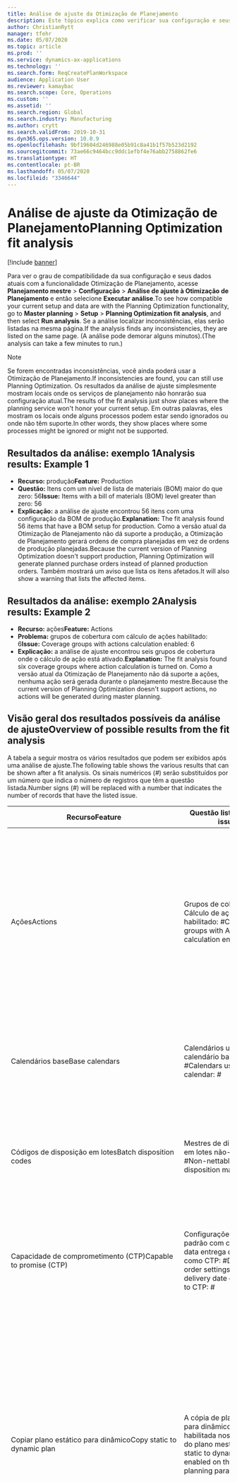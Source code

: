 ```yaml
---
title: Análise de ajuste da Otimização de Planejamento
description: Este tópico explica como verificar sua configuração e seus dados atuais em relação aos recursos da funcionalidade Otimização de Planejamento.
author: ChristianRytt
manager: tfehr
ms.date: 05/07/2020
ms.topic: article
ms.prod: ''
ms.service: dynamics-ax-applications
ms.technology: ''
ms.search.form: ReqCreatePlanWorkspace
audience: Application User
ms.reviewer: kamaybac
ms.search.scope: Core, Operations
ms.custom: ''
ms.assetid: ''
ms.search.region: Global
ms.search.industry: Manufacturing
ms.author: crytt
ms.search.validFrom: 2019-10-31
ms.dyn365.ops.version: 10.0.9
ms.openlocfilehash: 9bf19604d246988e05b91c8a41b1f57b523d2192
ms.sourcegitcommit: 73ae66c9464bcc9ddc1efbf4e76abb2758862fe6
ms.translationtype: HT
ms.contentlocale: pt-BR
ms.lasthandoff: 05/07/2020
ms.locfileid: "3346644"
---
```

# <a name="planning-optimization-fit-analysis"></a><span data-ttu-id="0fe69-103">Análise de ajuste da Otimização de Planejamento</span><span class="sxs-lookup"><span data-stu-id="0fe69-103">Planning Optimization fit analysis</span></span>

[!include [banner](../../includes/banner.md)]

<span data-ttu-id="0fe69-104">Para ver o grau de compatibilidade da sua configuração e seus dados atuais com a funcionalidade Otimização de Planejamento, acesse **Planejamento mestre** \> **Configuração** \> **Análise de ajuste à Otimização de Planejamento** e então selecione **Executar análise**.</span><span class="sxs-lookup"><span data-stu-id="0fe69-104">To see how compatible your current setup and data are with the Planning Optimization functionality, go to **Master planning** \> **Setup** \> **Planning Optimization fit analysis**, and then select **Run analysis**.</span></span> <span data-ttu-id="0fe69-105">Se a análise localizar inconsistências, elas serão listadas na mesma página.</span><span class="sxs-lookup"><span data-stu-id="0fe69-105">If the analysis finds any inconsistencies, they are listed on the same page.</span></span> <span data-ttu-id="0fe69-106">(A análise pode demorar alguns minutos).</span><span class="sxs-lookup"><span data-stu-id="0fe69-106">(The analysis can take a few minutes to run.)</span></span>

> [!NOTE]
> <span data-ttu-id="0fe69-107">Se forem encontradas inconsistências, você ainda poderá usar a Otimização de Planejamento.</span><span class="sxs-lookup"><span data-stu-id="0fe69-107">If inconsistencies are found, you can still use Planning Optimization.</span></span> <span data-ttu-id="0fe69-108">Os resultados da análise de ajuste simplesmente mostram locais onde os serviços de planejamento não honrarão sua configuração atual.</span><span class="sxs-lookup"><span data-stu-id="0fe69-108">The results of the fit analysis just show places where the planning service won't honor your current setup.</span></span> <span data-ttu-id="0fe69-109">Em outras palavras, eles mostram os locais onde alguns processos podem estar sendo ignorados ou onde não têm suporte.</span><span class="sxs-lookup"><span data-stu-id="0fe69-109">In other words, they show places where some processes might be ignored or might not be supported.</span></span>

## <a name="analysis-results-example-1"></a><span data-ttu-id="0fe69-110">Resultados da análise: exemplo 1</span><span class="sxs-lookup"><span data-stu-id="0fe69-110">Analysis results: Example 1</span></span>

- <span data-ttu-id="0fe69-111">**Recurso:** produção</span><span class="sxs-lookup"><span data-stu-id="0fe69-111">**Feature:** Production</span></span>
- <span data-ttu-id="0fe69-112">**Questão:** Itens com um nível de lista de materiais (BOM) maior do que zero: 56</span><span class="sxs-lookup"><span data-stu-id="0fe69-112">**Issue:** Items with a bill of materials (BOM) level greater than zero: 56</span></span>
- <span data-ttu-id="0fe69-113">**Explicação:** a análise de ajuste encontrou 56 itens com uma configuração da BOM de produção.</span><span class="sxs-lookup"><span data-stu-id="0fe69-113">**Explanation:** The fit analysis found 56 items that have a BOM setup for production.</span></span> <span data-ttu-id="0fe69-114">Como a versão atual da Otimização de Planejamento não dá suporte a produção, a Otimização de Planejamento gerará ordens de compra planejadas em vez de ordens de produção planejadas.</span><span class="sxs-lookup"><span data-stu-id="0fe69-114">Because the current version of Planning Optimization doesn't support production, Planning Optimization will generate planned purchase orders instead of planned production orders.</span></span> <span data-ttu-id="0fe69-115">Também mostrará um aviso que lista os itens afetados.</span><span class="sxs-lookup"><span data-stu-id="0fe69-115">It will also show a warning that lists the affected items.</span></span>

## <a name="analysis-results-example-2"></a><span data-ttu-id="0fe69-116">Resultados da análise: exemplo 2</span><span class="sxs-lookup"><span data-stu-id="0fe69-116">Analysis results: Example 2</span></span>

- <span data-ttu-id="0fe69-117">**Recurso:** ações</span><span class="sxs-lookup"><span data-stu-id="0fe69-117">**Feature:** Actions</span></span>
- <span data-ttu-id="0fe69-118">**Problema:** grupos de cobertura com cálculo de ações habilitado: 6</span><span class="sxs-lookup"><span data-stu-id="0fe69-118">**Issue:** Coverage groups with actions calculation enabled: 6</span></span>
- <span data-ttu-id="0fe69-119">**Explicação:** a análise de ajuste encontrou seis grupos de cobertura onde o cálculo de ação está ativado.</span><span class="sxs-lookup"><span data-stu-id="0fe69-119">**Explanation:** The fit analysis found six coverage groups where action calculation is turned on.</span></span> <span data-ttu-id="0fe69-120">Como a versão atual da Otimização de Planejamento não dá suporte a ações, nenhuma ação será gerada durante o planejamento mestre.</span><span class="sxs-lookup"><span data-stu-id="0fe69-120">Because the current version of Planning Optimization doesn't support actions, no actions will be generated during master planning.</span></span>

## <a name="overview-of-possible-results-from-the-fit-analysis"></a><span data-ttu-id="0fe69-121">Visão geral dos resultados possíveis da análise de ajuste</span><span class="sxs-lookup"><span data-stu-id="0fe69-121">Overview of possible results from the fit analysis</span></span>

<span data-ttu-id="0fe69-122">A tabela a seguir mostra os vários resultados que podem ser exibidos após uma análise de ajuste.</span><span class="sxs-lookup"><span data-stu-id="0fe69-122">The following table shows the various results that can be shown after a fit analysis.</span></span> <span data-ttu-id="0fe69-123">Os sinais numéricos (_\#_) serão substituídos por um número que indica o número de registros que têm a questão listada.</span><span class="sxs-lookup"><span data-stu-id="0fe69-123">Number signs (_\#_) will be replaced with a number that indicates the number of records that have the listed issue.</span></span>

| <span data-ttu-id="0fe69-124">Recurso</span><span class="sxs-lookup"><span data-stu-id="0fe69-124">Feature</span></span> | <span data-ttu-id="0fe69-125">Questão listada</span><span class="sxs-lookup"><span data-stu-id="0fe69-125">Listed issue</span></span> | <span data-ttu-id="0fe69-126">Explicação</span><span class="sxs-lookup"><span data-stu-id="0fe69-126">Explanation</span></span> |
| --- | --- | --- |
| <span data-ttu-id="0fe69-127">Ações</span><span class="sxs-lookup"><span data-stu-id="0fe69-127">Actions</span></span> | <span data-ttu-id="0fe69-128">Grupos de cobertura com Cálculo de ações habilitado: _\#_</span><span class="sxs-lookup"><span data-stu-id="0fe69-128">Coverage groups with Actions calculation enabled: _\#_</span></span> | <span data-ttu-id="0fe69-129">Este recurso está pendente.</span><span class="sxs-lookup"><span data-stu-id="0fe69-129">This feature is pending.</span></span> <span data-ttu-id="0fe69-130">No momento, as ações não são geradas durante o planejamento mestre quando a otimização do planejamento é habilitada, independentemente dessa configuração.</span><span class="sxs-lookup"><span data-stu-id="0fe69-130">Currently, actions aren't generated during master planning when Planning Optimization is enabled, regardless of this setting.</span></span> <span data-ttu-id="0fe69-131">A principal finalidade das ações é sugerir alterações nas ordens existentes.</span><span class="sxs-lookup"><span data-stu-id="0fe69-131">The main purpose of actions is to suggest changes to existing orders.</span></span> |
| <span data-ttu-id="0fe69-132">Calendários base</span><span class="sxs-lookup"><span data-stu-id="0fe69-132">Base calendars</span></span> | <span data-ttu-id="0fe69-133">Calendários usando o calendário base: _\#_</span><span class="sxs-lookup"><span data-stu-id="0fe69-133">Calendars using base calendar: _\#_</span></span> | <span data-ttu-id="0fe69-134">Este recurso está pendente.</span><span class="sxs-lookup"><span data-stu-id="0fe69-134">This feature is pending.</span></span> <span data-ttu-id="0fe69-135">No momento, o calendário base é ignorado quando a otimização de planejamento é habilitada.</span><span class="sxs-lookup"><span data-stu-id="0fe69-135">Currently, the base calendar is ignored when Planning Optimization is enabled.</span></span> |
| <span data-ttu-id="0fe69-136">Códigos de disposição em lotes</span><span class="sxs-lookup"><span data-stu-id="0fe69-136">Batch disposition codes</span></span> | <span data-ttu-id="0fe69-137">Mestres de disposição em lotes não-líquidos: _\#_</span><span class="sxs-lookup"><span data-stu-id="0fe69-137">Non-nettable batch disposition masters: _\#_</span></span> | <span data-ttu-id="0fe69-138">Este recurso está pendente.</span><span class="sxs-lookup"><span data-stu-id="0fe69-138">This feature is pending.</span></span> <span data-ttu-id="0fe69-139">No momento, os códigos de disposição em lotes são ignorados quando a otimização do planejamento é habilitada.</span><span class="sxs-lookup"><span data-stu-id="0fe69-139">Currently, batch disposition codes are ignored when Planning Optimization is enabled.</span></span> |
| <span data-ttu-id="0fe69-140">Capacidade de comprometimento (CTP)</span><span class="sxs-lookup"><span data-stu-id="0fe69-140">Capable to promise (CTP)</span></span> | <span data-ttu-id="0fe69-141">Configurações de ordem padrão com controle de data entrega definido como CTP: _\#_</span><span class="sxs-lookup"><span data-stu-id="0fe69-141">Default order settings with delivery date control set to CTP: _\#_</span></span> | <span data-ttu-id="0fe69-142">Este recurso está pendente.</span><span class="sxs-lookup"><span data-stu-id="0fe69-142">This feature is pending.</span></span> <span data-ttu-id="0fe69-143">No momento, o CTP é ignorado quando a otimização do planejamento é habilitada, independentemente dessa configuração.</span><span class="sxs-lookup"><span data-stu-id="0fe69-143">Currently, CTP is ignored when Planning Optimization is enabled, regardless of this setting.</span></span> |
| <span data-ttu-id="0fe69-144">Copiar plano estático para dinâmico</span><span class="sxs-lookup"><span data-stu-id="0fe69-144">Copy static to dynamic plan</span></span> | <span data-ttu-id="0fe69-145">A cópia de plano estático para dinâmico está habilitada nos parâmetros do plano mestre.</span><span class="sxs-lookup"><span data-stu-id="0fe69-145">Copy of static to dynamic plan is enabled on the master planning parameters.</span></span> | <span data-ttu-id="0fe69-146">A otimização do planejamento não copia o plano estático para o plano dinâmico, independentemente dessa configuração.</span><span class="sxs-lookup"><span data-stu-id="0fe69-146">Planning Optimization doesn't copy the static plan to the dynamic plan, regardless of this setting.</span></span> <span data-ttu-id="0fe69-147">Em geral, esse conceito é menos relevante devido à velocidade e à regeneração completa que a otimização do planejamento oferece.</span><span class="sxs-lookup"><span data-stu-id="0fe69-147">In general, this concept is less relevant because of the speed and complete regeneration that Planning Optimization provides.</span></span> <span data-ttu-id="0fe69-148">Se dois ou mais planos forem usados, o planejamento mestre deverá ser disparado para cada plano.</span><span class="sxs-lookup"><span data-stu-id="0fe69-148">If two or more plans are used, master planning should be triggered for each plan.</span></span> |
| <span data-ttu-id="0fe69-149">Confirmação</span><span class="sxs-lookup"><span data-stu-id="0fe69-149">Firming</span></span> | <span data-ttu-id="0fe69-150">Grupos de cobertura com limite de tempo de confirmação automática definido: _\#_</span><span class="sxs-lookup"><span data-stu-id="0fe69-150">Coverage groups with auto firming time fence set: _\#_</span></span> | <span data-ttu-id="0fe69-151">Na versão 10.0.7 e mais recente, a confirmação é suportada como um trabalho em lotes de confirmação separado após a conclusão do planejamento mestre (desde que o recurso _Confirmação automática para a otimização de planejamento_ seja habilitado no [gerenciamento de recursos](../../../fin-ops-core/fin-ops/get-started/feature-management/feature-management-overview.md)).</span><span class="sxs-lookup"><span data-stu-id="0fe69-151">In version 10.0.7 and later, firming is supported as a separate firming batch job after master planning is completed (provided the _Auto-firming for Planning Optimization_ feature has been enabled in [feature management](../../../fin-ops-core/fin-ops/get-started/feature-management/feature-management-overview.md)).</span></span> <span data-ttu-id="0fe69-152">Observe que a confirmação automática para otimização de planejamento é baseada na data da ordem (data de início), e não na data do requisito (data final).</span><span class="sxs-lookup"><span data-stu-id="0fe69-152">Note that auto firming for Planning Optimization is based on the order date (start date), not the requirement date (end date).</span></span> <span data-ttu-id="0fe69-153">Esse comportamento garante que a confirmação das ordens planejadas ocorra no tempo devido, sem que seja necessário incluir o prazo de entrega no limite de tempo de confirmação.</span><span class="sxs-lookup"><span data-stu-id="0fe69-153">This behavior ensures that firming of planned orders occurs in due time, without having to include lead time in the firming time fence.</span></span> |
| <span data-ttu-id="0fe69-154">Confirmação</span><span class="sxs-lookup"><span data-stu-id="0fe69-154">Firming</span></span> | <span data-ttu-id="0fe69-155">Registros de cobertura de item com confirmação automática definida: _\#_</span><span class="sxs-lookup"><span data-stu-id="0fe69-155">Item coverage records with auto firming set: _\#_</span></span> | <span data-ttu-id="0fe69-156">Na versão 10.0.7 e mais recente, a confirmação automática é suportada como um trabalho em lotes de confirmação separado após a conclusão do planejamento mestre (desde que o recurso _Confirmação automática para a otimização de planejamento_ seja habilitado no [gerenciamento de recursos](../../../fin-ops-core/fin-ops/get-started/feature-management/feature-management-overview.md)).</span><span class="sxs-lookup"><span data-stu-id="0fe69-156">In version 10.0.7 and later, auto firming is supported as a separate firming batch job after master planning is completed (provided the _Auto-firming for Planning Optimization_ feature has been enabled in [feature management](../../../fin-ops-core/fin-ops/get-started/feature-management/feature-management-overview.md)).</span></span> <span data-ttu-id="0fe69-157">Observe que a confirmação automática para otimização de planejamento é baseada na data da ordem (data de início), e não na data do requisito (data final).</span><span class="sxs-lookup"><span data-stu-id="0fe69-157">Note that auto firming for Planning Optimization is based on the order date (start date), not the requirement date (end date).</span></span> <span data-ttu-id="0fe69-158">Esse comportamento garante que a confirmação das ordens planejadas ocorra no tempo devido, sem que seja necessário incluir o prazo de entrega no limite de tempo de confirmação.</span><span class="sxs-lookup"><span data-stu-id="0fe69-158">This behavior ensures that firming of planned orders occurs in due time, without having to include lead time in the firming time fence.</span></span> |
| <span data-ttu-id="0fe69-159">Confirmação</span><span class="sxs-lookup"><span data-stu-id="0fe69-159">Firming</span></span> | <span data-ttu-id="0fe69-160">Planos mestres com confirmação automática definida: _\#_</span><span class="sxs-lookup"><span data-stu-id="0fe69-160">Master plans with auto firming set: _\#_</span></span> | <span data-ttu-id="0fe69-161">Na versão 10.0.7 e mais recente, a confirmação automática é suportada como um trabalho em lotes de confirmação separado após a conclusão do planejamento mestre (desde que o recurso _Confirmação automática para a otimização de planejamento_ seja habilitado no [gerenciamento de recursos](../../../fin-ops-core/fin-ops/get-started/feature-management/feature-management-overview.md)).</span><span class="sxs-lookup"><span data-stu-id="0fe69-161">In version 10.0.7 and later, auto firming is supported as a separate firming batch job after master planning is completed (provided the _Auto-firming for Planning Optimization_ feature has been enabled in [feature management](../../../fin-ops-core/fin-ops/get-started/feature-management/feature-management-overview.md)).</span></span> <span data-ttu-id="0fe69-162">Observe que a confirmação automática para otimização de planejamento é baseada na data da ordem (data de início), e não na data do requisito (data final).</span><span class="sxs-lookup"><span data-stu-id="0fe69-162">Note that auto firming for Planning Optimization is based on the order date (start date), not the requirement date (end date).</span></span> <span data-ttu-id="0fe69-163">Esse comportamento garante que a confirmação das ordens planejadas ocorra no tempo devido, sem que seja necessário incluir o prazo de entrega no limite de tempo de confirmação.</span><span class="sxs-lookup"><span data-stu-id="0fe69-163">This behavior ensures that firming of planned orders occurs in due time, without having to include lead time in the firming time fence.</span></span> |
| <span data-ttu-id="0fe69-164">FitAnalysisPlanningItems</span><span class="sxs-lookup"><span data-stu-id="0fe69-164">FitAnalysisPlanningItems</span></span> | <span data-ttu-id="0fe69-165">Itens de planejamento: _\#_</span><span class="sxs-lookup"><span data-stu-id="0fe69-165">Planning Items: _\#_</span></span> | <span data-ttu-id="0fe69-166">Este recurso está pendente.</span><span class="sxs-lookup"><span data-stu-id="0fe69-166">This feature is pending.</span></span> <span data-ttu-id="0fe69-167">No momento, o planejamento de itens é tratado como itens comuns quando a otimização do planejamento é habilitada.</span><span class="sxs-lookup"><span data-stu-id="0fe69-167">Currently, planning items are handled like regular items when Planning Optimization is enabled.</span></span> |
| <span data-ttu-id="0fe69-168">Previsão</span><span class="sxs-lookup"><span data-stu-id="0fe69-168">Forecast</span></span> | <span data-ttu-id="0fe69-169">Grupos de cobertura com "Incluir ordens intercompanhia" habilitado: _\#_</span><span class="sxs-lookup"><span data-stu-id="0fe69-169">Coverage groups with "Include intercompany orders" enabled: _\#_</span></span> | <span data-ttu-id="0fe69-170">Este recurso está pendente.</span><span class="sxs-lookup"><span data-stu-id="0fe69-170">This feature is pending.</span></span> <span data-ttu-id="0fe69-171">No momento, o planejamento mestre não inclui demanda planejada de downstream quando a otimização do planejamento é habilitada, independentemente dessa configuração.</span><span class="sxs-lookup"><span data-stu-id="0fe69-171">Currently, master planning doesn't include downstream planned demand when Planning Optimization is enabled, regardless of this setting.</span></span> <span data-ttu-id="0fe69-172">Observe que as ordens lançadas/confirmadas ainda funcionam com a funcionalidade intercompanhia regular e cobrir a maioria dos cenários.</span><span class="sxs-lookup"><span data-stu-id="0fe69-172">Note that released/firmed orders still work with the regular intercompany functionality and will cover most scenarios.</span></span> |
| <span data-ttu-id="0fe69-173">Previsão</span><span class="sxs-lookup"><span data-stu-id="0fe69-173">Forecast</span></span> | <span data-ttu-id="0fe69-174">Os grupos de cobertura com a configuração "Reduzir previsão por" são definidos como um valor diferente de "Pedidos": _\#_</span><span class="sxs-lookup"><span data-stu-id="0fe69-174">Coverage groups with "Reduce forecast by" setting set to a value different than "Orders": _\#_</span></span> | <span data-ttu-id="0fe69-175">Por padrão, a otimização do planejamento usa "Reduzir previsão por" para pedidos, independentemente dessa configuração.</span><span class="sxs-lookup"><span data-stu-id="0fe69-175">By default, Planning Optimization uses "Reduce forecast by" for orders, regardless of this setting.</span></span> |
| <span data-ttu-id="0fe69-176">Previsão</span><span class="sxs-lookup"><span data-stu-id="0fe69-176">Forecast</span></span> | <span data-ttu-id="0fe69-177">Modelos de previsão com submodelos: _\#_</span><span class="sxs-lookup"><span data-stu-id="0fe69-177">Forecast models with sub models: _\#_</span></span> | <span data-ttu-id="0fe69-178">Este recurso está pendente.</span><span class="sxs-lookup"><span data-stu-id="0fe69-178">This feature is pending.</span></span> <span data-ttu-id="0fe69-179">No momento, as previsões que usam submodelos não têm suporte quando a otimização de planejamento está habilitada.</span><span class="sxs-lookup"><span data-stu-id="0fe69-179">Currently, forecasts that use sub-models aren't supported when Planning Optimization is enabled.</span></span> <span data-ttu-id="0fe69-180">Eles serão ignorados, independentemente dessa configuração.</span><span class="sxs-lookup"><span data-stu-id="0fe69-180">They will be ignored, regardless of this setting.</span></span> |
| <span data-ttu-id="0fe69-181">Previsão</span><span class="sxs-lookup"><span data-stu-id="0fe69-181">Forecast</span></span> | <span data-ttu-id="0fe69-182">Planejamentos mestres com "Incluir previsão de fornecimento" habilitado: _\#_</span><span class="sxs-lookup"><span data-stu-id="0fe69-182">Master plans with "Include supply forecast" enabled: _\#_</span></span> | <span data-ttu-id="0fe69-183">Este recurso está pendente.</span><span class="sxs-lookup"><span data-stu-id="0fe69-183">This feature is pending.</span></span> <span data-ttu-id="0fe69-184">No momento, as previsões de fornecimento não têm suporte quando a otimização de planejamento está habilitada.</span><span class="sxs-lookup"><span data-stu-id="0fe69-184">Currently, supply forecasts aren't supported when Planning Optimization is enabled.</span></span> <span data-ttu-id="0fe69-185">Eles serão ignorados, independentemente dessa configuração.</span><span class="sxs-lookup"><span data-stu-id="0fe69-185">They will be ignored, regardless of this setting.</span></span> |
| <span data-ttu-id="0fe69-186">Congelar limite de tempo</span><span class="sxs-lookup"><span data-stu-id="0fe69-186">Freeze time fence</span></span> | <span data-ttu-id="0fe69-187">Grupos de cobertura com limite de tempo de congelamento definido: _\#_</span><span class="sxs-lookup"><span data-stu-id="0fe69-187">Coverage groups with freeze time fence set: _\#_</span></span> | <span data-ttu-id="0fe69-188">O limite de tempo de congelamento não é geralmente usado e, no momento, não há planos para incluí-lo na otimização do planejamento.</span><span class="sxs-lookup"><span data-stu-id="0fe69-188">The freeze time fence isn't often used, and there are currently no plans to include it for Planning Optimization.</span></span> <span data-ttu-id="0fe69-189">No momento, a configuração de limite de tempo de congelamento é ignorada quando a otimização do planejamento é habilitada, independentemente dessa configuração.</span><span class="sxs-lookup"><span data-stu-id="0fe69-189">Currently, the freeze time fence setup is ignored when Planning Optimization is enabled, regardless of this setting.</span></span> |
| <span data-ttu-id="0fe69-190">Congelar limite de tempo</span><span class="sxs-lookup"><span data-stu-id="0fe69-190">Freeze time fence</span></span> | <span data-ttu-id="0fe69-191">Registros de cobertura de item com limite de tempo de congelamento definido: _\#_</span><span class="sxs-lookup"><span data-stu-id="0fe69-191">Item coverage records with freeze time fence set: _\#_</span></span> | <span data-ttu-id="0fe69-192">O limite de tempo de congelamento não é geralmente usado e, no momento, não há planos para incluí-lo na otimização do planejamento.</span><span class="sxs-lookup"><span data-stu-id="0fe69-192">The freeze time fence isn't often used, and there are currently no plans to include it for Planning Optimization.</span></span> <span data-ttu-id="0fe69-193">No momento, a configuração de limite de tempo de congelamento é ignorada quando a otimização do planejamento é habilitada, independentemente dessa configuração.</span><span class="sxs-lookup"><span data-stu-id="0fe69-193">Currently, the freeze time fence setup is ignored when Planning Optimization is enabled, regardless of this setting.</span></span> |
| <span data-ttu-id="0fe69-194">Congelar limite de tempo</span><span class="sxs-lookup"><span data-stu-id="0fe69-194">Freeze time fence</span></span> | <span data-ttu-id="0fe69-195">Planos mestres com limite de tempo de congelamento definido: _\#_</span><span class="sxs-lookup"><span data-stu-id="0fe69-195">Master plans with freeze time fence set: _\#_</span></span> | <span data-ttu-id="0fe69-196">O limite de tempo de congelamento não é geralmente usado e, no momento, não há planos para incluí-lo na otimização do planejamento.</span><span class="sxs-lookup"><span data-stu-id="0fe69-196">The freeze time fence isn't often used, and there are currently no plans to include it for Planning Optimization.</span></span> <span data-ttu-id="0fe69-197">No momento, a configuração de limite de tempo de congelamento é ignorada quando a otimização do planejamento é habilitada, independentemente dessa configuração.</span><span class="sxs-lookup"><span data-stu-id="0fe69-197">Currently, the freeze time fence setup is ignored when Planning Optimization is enabled, regardless of this setting.</span></span> |
| <span data-ttu-id="0fe69-198">Intercompanhia</span><span class="sxs-lookup"><span data-stu-id="0fe69-198">Intercompany</span></span> | <span data-ttu-id="0fe69-199">Planos mestres incluindo a demanda downstream planejada: _\#_</span><span class="sxs-lookup"><span data-stu-id="0fe69-199">Master plans including planned downstream demand: _\#_</span></span> | <span data-ttu-id="0fe69-200">Este recurso está pendente.</span><span class="sxs-lookup"><span data-stu-id="0fe69-200">This feature is pending.</span></span> <span data-ttu-id="0fe69-201">No momento, o planejamento mestre não inclui demanda planejada de downstream quando a otimização do planejamento é habilitada, independentemente dessa configuração.</span><span class="sxs-lookup"><span data-stu-id="0fe69-201">Currently, master planning doesn't include downstream planned demand when Planning Optimization is enabled, regardless of this setting.</span></span> <span data-ttu-id="0fe69-202">Observe que as ordens lançadas/confirmadas ainda funcionam com a funcionalidade intercompanhia normal e cobrir a maioria dos cenários.</span><span class="sxs-lookup"><span data-stu-id="0fe69-202">Note that released/firmed orders still work with the normal intercompany functionality and will cover most scenarios.</span></span> |
| <span data-ttu-id="0fe69-203">Kanban</span><span class="sxs-lookup"><span data-stu-id="0fe69-203">Kanban</span></span> | <span data-ttu-id="0fe69-204">Registros de cobertura de item com kanban do tipo de ordem planejada: _\#_</span><span class="sxs-lookup"><span data-stu-id="0fe69-204">Item coverage records with planned order type kanban: _\#_</span></span> | <span data-ttu-id="0fe69-205">Este recurso está pendente.</span><span class="sxs-lookup"><span data-stu-id="0fe69-205">This feature is pending.</span></span> <span data-ttu-id="0fe69-206">No momento, a cobertura do item definida como kanban será ignorada quando a otimização do planejamento estiver habilitada.</span><span class="sxs-lookup"><span data-stu-id="0fe69-206">Currently, item coverage that is set to kanban will be ignored when Planning Optimization is enabled.</span></span> <span data-ttu-id="0fe69-207">O tipo de ordem planejado para kanban criará um aviso durante o planejamento mestre e as ordens de compra planejadas serão criadas para cobrir a demanda relacionada.</span><span class="sxs-lookup"><span data-stu-id="0fe69-207">The kanban planned order type will create a warning during master planning, and planned purchase orders will be created to cover the related demand.</span></span> |
| <span data-ttu-id="0fe69-208">Kanban</span><span class="sxs-lookup"><span data-stu-id="0fe69-208">Kanban</span></span> | <span data-ttu-id="0fe69-209">Itens com o kanban do tipo de ordem padrão: _\#_</span><span class="sxs-lookup"><span data-stu-id="0fe69-209">Items with default order type kanban: _\#_</span></span> | <span data-ttu-id="0fe69-210">No momento, um tipo de pedido padrão definido como kanban será ignorado quando a otimização do planejamento estiver habilitada.</span><span class="sxs-lookup"><span data-stu-id="0fe69-210">Currently, a default order type that is set to kanban will be ignored when Planning Optimization is enabled.</span></span> <span data-ttu-id="0fe69-211">O tipo de ordem padrão para kanban criará um aviso durante o planejamento mestre e as ordens de compra planejadas serão criadas para cobrir a demanda relacionada.</span><span class="sxs-lookup"><span data-stu-id="0fe69-211">The kanban default order type will create a warning during master planning, and planned purchase orders will be created to cover the related demand.</span></span> |
| <span data-ttu-id="0fe69-212">Estado do ciclo de vida de produto</span><span class="sxs-lookup"><span data-stu-id="0fe69-212">Product lifecycle state</span></span>   | <span data-ttu-id="0fe69-213">Estados do ciclo de vida do produto não ativos para planejamento: _\#_</span><span class="sxs-lookup"><span data-stu-id="0fe69-213">Product lifecycle states not active for planning: _\#_</span></span> | <span data-ttu-id="0fe69-214">Este recurso está pendente.</span><span class="sxs-lookup"><span data-stu-id="0fe69-214">This is a pending feature.</span></span> <span data-ttu-id="0fe69-215">No momento o estado do ciclo de vida do produto é ignorado com a otimização de planejamento habilitada.</span><span class="sxs-lookup"><span data-stu-id="0fe69-215">Currently the Product lifecycle state is ignored with Planning Optimization enabled.</span></span> <span data-ttu-id="0fe69-216">Você pode ajustar o filtro de produto de nível de plano para evitar incluir produtos nos quais o estado do ciclo de vida do produto está desabilitado para planejamento.</span><span class="sxs-lookup"><span data-stu-id="0fe69-216">You can adjust the plan level product filter to avoid including products where product lifecycle state is disabled for planning.</span></span> |
| <span data-ttu-id="0fe69-217">Produção</span><span class="sxs-lookup"><span data-stu-id="0fe69-217">Production</span></span> | <span data-ttu-id="0fe69-218">Linhas de BOM com arredondamento ou configuração múltipla: _\#_</span><span class="sxs-lookup"><span data-stu-id="0fe69-218">BOM lines with rounding or multiple setup: _\#_</span></span> | <span data-ttu-id="0fe69-219">Este recurso está pendente.</span><span class="sxs-lookup"><span data-stu-id="0fe69-219">This feature is pending.</span></span> <span data-ttu-id="0fe69-220">No momento, o arredondamento e várias configurações são ignorados nas linhas da BOM quando a otimização do planejamento é habilitada, independentemente dessa configuração.</span><span class="sxs-lookup"><span data-stu-id="0fe69-220">Currently, rounding and multiple setups are ignored on BOM lines when Planning Optimization is enabled, regardless of this setting.</span></span> |
| <span data-ttu-id="0fe69-221">Produção</span><span class="sxs-lookup"><span data-stu-id="0fe69-221">Production</span></span> | <span data-ttu-id="0fe69-222">Linhas de fórmula/BOM com medida de fórmula: _\#_</span><span class="sxs-lookup"><span data-stu-id="0fe69-222">BOM/formula lines with formula measurement: _\#_</span></span> | <span data-ttu-id="0fe69-223">Este recurso está pendente.</span><span class="sxs-lookup"><span data-stu-id="0fe69-223">This feature is pending.</span></span> <span data-ttu-id="0fe69-224">No momento, a medida da fórmula é ignorada na BOM e linhas de fórmula quando a otimização do planejamento é habilitada, independentemente dessa configuração.</span><span class="sxs-lookup"><span data-stu-id="0fe69-224">Currently, formula measurement is ignored on BOM and formula lines when Planning Optimization is enabled, regardless of this setting.</span></span> |
| <span data-ttu-id="0fe69-225">Produção</span><span class="sxs-lookup"><span data-stu-id="0fe69-225">Production</span></span> | <span data-ttu-id="0fe69-226">Linhas de fórmula/BOM com substituição de itens (grupos de planos): _\#_</span><span class="sxs-lookup"><span data-stu-id="0fe69-226">BOM/formula lines with item substitution (plan groups): _\#_</span></span> | <span data-ttu-id="0fe69-227">Este recurso está pendente.</span><span class="sxs-lookup"><span data-stu-id="0fe69-227">This feature is pending.</span></span> <span data-ttu-id="0fe69-228">No momento, substituição de item (grupos de planejamento) é ignorada na BOM e linhas de fórmula quando a otimização do planejamento é habilitada, independentemente dessa configuração.</span><span class="sxs-lookup"><span data-stu-id="0fe69-228">Currently, item substitution (plan groups) is ignored on BOM and formula lines when Planning Optimization is enabled, regardless of this setting.</span></span> |
| <span data-ttu-id="0fe69-229">Produção</span><span class="sxs-lookup"><span data-stu-id="0fe69-229">Production</span></span> | <span data-ttu-id="0fe69-230">Linhas de fórmula/BOM com quantidade negativa: _\#_</span><span class="sxs-lookup"><span data-stu-id="0fe69-230">BOM/formula lines with negative quantity: _\#_</span></span> | <span data-ttu-id="0fe69-231">Este recurso está pendente.</span><span class="sxs-lookup"><span data-stu-id="0fe69-231">This feature is pending.</span></span> <span data-ttu-id="0fe69-232">As linhas de BOM e fórmulas que têm quantidade negativa serão incluídas em uma quantidade de 0 (zero) e um aviso será emitido quando a otimização do planejamento for habilitada.</span><span class="sxs-lookup"><span data-stu-id="0fe69-232">BOM and formula lines that have negative quantity will be included with a quantity of 0 (zero) and a warning will be issued when Planning Optimization is enabled.</span></span> |
| <span data-ttu-id="0fe69-233">Produção</span><span class="sxs-lookup"><span data-stu-id="0fe69-233">Production</span></span> | <span data-ttu-id="0fe69-234">Linhas de fórmula/BOM com consumo de recursos: _\#_</span><span class="sxs-lookup"><span data-stu-id="0fe69-234">BOM/formula lines with resource consumption: _\#_</span></span> | <span data-ttu-id="0fe69-235">Este recurso está pendente.</span><span class="sxs-lookup"><span data-stu-id="0fe69-235">This feature is pending.</span></span> <span data-ttu-id="0fe69-236">No momento, as linhas da BOM e da fórmula que têm consumo de recursos são ignoradas quando a otimização do planejamento for habilitada.</span><span class="sxs-lookup"><span data-stu-id="0fe69-236">Currently, BOM and formula lines that have resource consumption are ignored when Planning Optimization is enabled.</span></span> |
| <span data-ttu-id="0fe69-237">Produção</span><span class="sxs-lookup"><span data-stu-id="0fe69-237">Production</span></span> | <span data-ttu-id="0fe69-238">Linhas de fórmula/BOM com consumo em etapas: _\#_</span><span class="sxs-lookup"><span data-stu-id="0fe69-238">BOM/formula lines with step consumption: _\#_</span></span> | <span data-ttu-id="0fe69-239">Este recurso está pendente.</span><span class="sxs-lookup"><span data-stu-id="0fe69-239">This feature is pending.</span></span> <span data-ttu-id="0fe69-240">No momento, consumo de etapa é ignorado na BOM e linhas de fórmula quando a otimização do planejamento for habilitada.</span><span class="sxs-lookup"><span data-stu-id="0fe69-240">Currently, step consumption is ignored on BOM and formula lines when Planning Optimization is enabled.</span></span> |
| <span data-ttu-id="0fe69-241">Produção</span><span class="sxs-lookup"><span data-stu-id="0fe69-241">Production</span></span> | <span data-ttu-id="0fe69-242">BOMs com sucata constante ou sucata variável definida: _\#_</span><span class="sxs-lookup"><span data-stu-id="0fe69-242">BOMs with constant scrap or variable scrap defined: _\#_</span></span> | <span data-ttu-id="0fe69-243">Este recurso está pendente.</span><span class="sxs-lookup"><span data-stu-id="0fe69-243">This feature is pending.</span></span> <span data-ttu-id="0fe69-244">No momento, a sucata constante e a sucata variável definidas nas BOMs são ignoradas quando a otimização do planejamento for habilitada.</span><span class="sxs-lookup"><span data-stu-id="0fe69-244">Currently, constant scrap and variable scrap that are defined on BOMs are ignored when Planning Optimization is enabled.</span></span> |
| <span data-ttu-id="0fe69-245">Produção</span><span class="sxs-lookup"><span data-stu-id="0fe69-245">Production</span></span> | <span data-ttu-id="0fe69-246">BOMs com subcontratação: _\#_</span><span class="sxs-lookup"><span data-stu-id="0fe69-246">BOMs with subcontracting: _\#_</span></span> | <span data-ttu-id="0fe69-247">Este recurso está pendente.</span><span class="sxs-lookup"><span data-stu-id="0fe69-247">This feature is pending.</span></span> <span data-ttu-id="0fe69-248">No momento, a configuração de subcontratação nas BOMs é ignorada quando a otimização do planejamento for habilitada, independentemente dessa configuração.</span><span class="sxs-lookup"><span data-stu-id="0fe69-248">Currently, the subcontracting setup on BOMs is ignored when Planning Optimization is enabled, regardless of this setting.</span></span> |
| <span data-ttu-id="0fe69-249">Produção</span><span class="sxs-lookup"><span data-stu-id="0fe69-249">Production</span></span> | <span data-ttu-id="0fe69-250">BOMs sem um site: _\#_</span><span class="sxs-lookup"><span data-stu-id="0fe69-250">BOMs without a site: _\#_</span></span> | <span data-ttu-id="0fe69-251">Este recurso está pendente.</span><span class="sxs-lookup"><span data-stu-id="0fe69-251">This feature is pending.</span></span> <span data-ttu-id="0fe69-252">No momento, as BOMs sem um local são ignoradas quando a otimização do planejamento é habilitada.</span><span class="sxs-lookup"><span data-stu-id="0fe69-252">Currently, BOMs without a site are ignored when Planning Optimization is enabled.</span></span> |
| <span data-ttu-id="0fe69-253">Produção</span><span class="sxs-lookup"><span data-stu-id="0fe69-253">Production</span></span> | <span data-ttu-id="0fe69-254">Demanda com requisitos específicos de BOM ou roteiro definidos: _\#_</span><span class="sxs-lookup"><span data-stu-id="0fe69-254">Demand with specific BOM or route requirements defined: _\#_</span></span> | <span data-ttu-id="0fe69-255">Este recurso está pendente.</span><span class="sxs-lookup"><span data-stu-id="0fe69-255">This feature is pending.</span></span> <span data-ttu-id="0fe69-256">No momento, os requisitos específicos da BOM ou do roteiro definidos na demanda (como uma sub-BOM ou um sub-roteiro em uma ordem de venda) são ignorados quando a otimização do planejamento é habilitada.</span><span class="sxs-lookup"><span data-stu-id="0fe69-256">Currently, the specific BOM or route requirements that are defined on the demand (such as a sub-BOM or sub-route on a sales order) are ignored when Planning Optimization is enabled.</span></span> <span data-ttu-id="0fe69-257">A BOM ou o roteiro padrão será usado, independentemente dessa configuração.</span><span class="sxs-lookup"><span data-stu-id="0fe69-257">The standard BOM or route will be used, regardless of this setting.</span></span> |
| <span data-ttu-id="0fe69-258">Produção</span><span class="sxs-lookup"><span data-stu-id="0fe69-258">Production</span></span> | <span data-ttu-id="0fe69-259">Versões de fórmula com Coprodutos/Subprodutos: _\#_</span><span class="sxs-lookup"><span data-stu-id="0fe69-259">Formula versions with Co/By products: _\#_</span></span> | <span data-ttu-id="0fe69-260">Este recurso está pendente.</span><span class="sxs-lookup"><span data-stu-id="0fe69-260">This feature is pending.</span></span> <span data-ttu-id="0fe69-261">No momento, os coprodutos e subprodutos associados à versão da fórmula são ignorados quando a otimização do planejamento é habilitada.</span><span class="sxs-lookup"><span data-stu-id="0fe69-261">Currently, co-products and by-products that are associated with the formula version are ignored when Planning Optimization is enabled.</span></span> |
| <span data-ttu-id="0fe69-262">Produção</span><span class="sxs-lookup"><span data-stu-id="0fe69-262">Production</span></span> | <span data-ttu-id="0fe69-263">Versões de fórmula com Produção: _\#_</span><span class="sxs-lookup"><span data-stu-id="0fe69-263">Formula versions with Yield: _\#_</span></span> | <span data-ttu-id="0fe69-264">Este recurso está pendente.</span><span class="sxs-lookup"><span data-stu-id="0fe69-264">This feature is pending.</span></span> <span data-ttu-id="0fe69-265">No momento, o rendimento associado à versão da fórmula é ignorado quando a otimização do planejamento é habilitada.</span><span class="sxs-lookup"><span data-stu-id="0fe69-265">Currently, yield that is associated with the formula version is ignored when Planning Optimization is enabled.</span></span> |
| <span data-ttu-id="0fe69-266">Produção</span><span class="sxs-lookup"><span data-stu-id="0fe69-266">Production</span></span> | <span data-ttu-id="0fe69-267">Planos que incluem sequenciamento: _\#_</span><span class="sxs-lookup"><span data-stu-id="0fe69-267">Plans including sequencing: _\#_</span></span> | <span data-ttu-id="0fe69-268">Este recurso está pendente.</span><span class="sxs-lookup"><span data-stu-id="0fe69-268">This feature is pending.</span></span> <span data-ttu-id="0fe69-269">No momento, o sequenciamento é ignorado quando a otimização do planejamento é habilitada, independentemente dessa configuração.</span><span class="sxs-lookup"><span data-stu-id="0fe69-269">Currently, sequencing is ignored when Planning Optimization is enabled, regardless of this setting.</span></span> |
| <span data-ttu-id="0fe69-270">Produção</span><span class="sxs-lookup"><span data-stu-id="0fe69-270">Production</span></span> | <span data-ttu-id="0fe69-271">Ordens de produção liberadas que não foram iniciadas, nas quais o início agendado é anterior a hoje: _\#_</span><span class="sxs-lookup"><span data-stu-id="0fe69-271">Released production orders that are not started, where scheduled start is earlier than today: _\#_</span></span> | <span data-ttu-id="0fe69-272">Este recurso está pendente.</span><span class="sxs-lookup"><span data-stu-id="0fe69-272">This feature is pending.</span></span> |
| <span data-ttu-id="0fe69-273">Produção</span><span class="sxs-lookup"><span data-stu-id="0fe69-273">Production</span></span> | <span data-ttu-id="0fe69-274">Recursos agendados com capacidade finita: _\#_</span><span class="sxs-lookup"><span data-stu-id="0fe69-274">Resources scheduled with finite capacity: _\#_</span></span> | <span data-ttu-id="0fe69-275">Este recurso está pendente.</span><span class="sxs-lookup"><span data-stu-id="0fe69-275">This feature is pending.</span></span> <span data-ttu-id="0fe69-276">No momento, os recursos agendados com capacidade finita são ignorados quando a otimização do planejamento for habilitada.</span><span class="sxs-lookup"><span data-stu-id="0fe69-276">Currently, resources that are scheduled with finite capacity are ignored when Planning Optimization is enabled.</span></span> <span data-ttu-id="0fe69-277">O plano é feito com base no prazo de entrega padrão do produto.</span><span class="sxs-lookup"><span data-stu-id="0fe69-277">Scheduling is done based on the default lead time from the product.</span></span> |
| <span data-ttu-id="0fe69-278">Produção</span><span class="sxs-lookup"><span data-stu-id="0fe69-278">Production</span></span> | <span data-ttu-id="0fe69-279">Roteiros usados no planejamento: _\#_</span><span class="sxs-lookup"><span data-stu-id="0fe69-279">Routes used in planning: _\#_</span></span> | <span data-ttu-id="0fe69-280">Este recurso está pendente.</span><span class="sxs-lookup"><span data-stu-id="0fe69-280">This feature is pending.</span></span> <span data-ttu-id="0fe69-281">No momento, roteiros são ignorados quando a otimização do planejamento é habilitada.</span><span class="sxs-lookup"><span data-stu-id="0fe69-281">Currently, routes are ignored when Planning Optimization is enabled.</span></span> <span data-ttu-id="0fe69-282">O o prazo de entrega padrão do produto é usado.</span><span class="sxs-lookup"><span data-stu-id="0fe69-282">The default lead time from the product is used.</span></span> |
| <span data-ttu-id="0fe69-283">Produção</span><span class="sxs-lookup"><span data-stu-id="0fe69-283">Production</span></span> | <span data-ttu-id="0fe69-284">Reserva de linha de vendas usando detalhamento: _\#_</span><span class="sxs-lookup"><span data-stu-id="0fe69-284">Sales line reservation using explosion: _\#_</span></span> | <span data-ttu-id="0fe69-285">A reserva de linha de venda que usa detalhamento não tem suporte quando a otimização de planejamento está habilitada.</span><span class="sxs-lookup"><span data-stu-id="0fe69-285">Sales line reservation that uses explosion isn't supported when Planning Optimization is enabled.</span></span> |
| <span data-ttu-id="0fe69-286">Produção</span><span class="sxs-lookup"><span data-stu-id="0fe69-286">Production</span></span> | <span data-ttu-id="0fe69-287">Agendamento com detalhamento das ordens de produção: _\#_</span><span class="sxs-lookup"><span data-stu-id="0fe69-287">Scheduling with explosion of production orders: _\#_</span></span> | <span data-ttu-id="0fe69-288">Agendamento que usa explosão de ordens de produção não tem suporte quando a otimização de planejamento está habilitada.</span><span class="sxs-lookup"><span data-stu-id="0fe69-288">Scheduling that uses explosion of production orders isn't supported when Planning Optimization is enabled.</span></span> <span data-ttu-id="0fe69-289">As ordens de produção podem ser planejadas individualmente.</span><span class="sxs-lookup"><span data-stu-id="0fe69-289">Production orders can be scheduled individually.</span></span> |
| <span data-ttu-id="0fe69-290">Solicitação de cotação</span><span class="sxs-lookup"><span data-stu-id="0fe69-290">Request for quotations</span></span> | <span data-ttu-id="0fe69-291">Planos mestres com solicitações de cotação habilitadas: _\#_</span><span class="sxs-lookup"><span data-stu-id="0fe69-291">Master plans with request for quotations enabled: _\#_</span></span> | <span data-ttu-id="0fe69-292">Este recurso está pendente.</span><span class="sxs-lookup"><span data-stu-id="0fe69-292">This feature is pending.</span></span> <span data-ttu-id="0fe69-293">No momento, as solicitações de cotação (RFQs) não são consideradas como demandas quando a otimização do planejamento for habilitada.</span><span class="sxs-lookup"><span data-stu-id="0fe69-293">Currently, requests for quotation (RFQs) aren't considered as demand when Planning Optimization is enabled.</span></span> <span data-ttu-id="0fe69-294">Eles serão ignorados, independentemente dessa configuração.</span><span class="sxs-lookup"><span data-stu-id="0fe69-294">They will be ignored, regardless of this setting.</span></span> |
| <span data-ttu-id="0fe69-295">Requisições</span><span class="sxs-lookup"><span data-stu-id="0fe69-295">Requisitions</span></span> | <span data-ttu-id="0fe69-296">Planos mestres com requisições habilitadas: _\#_</span><span class="sxs-lookup"><span data-stu-id="0fe69-296">Master plans with requisitions enabled: _\#_</span></span> | <span data-ttu-id="0fe69-297">Este recurso está pendente.</span><span class="sxs-lookup"><span data-stu-id="0fe69-297">This feature is pending.</span></span> <span data-ttu-id="0fe69-298">No momento, requisições não são consideradas quando a otimização do planejamento for habilitada.</span><span class="sxs-lookup"><span data-stu-id="0fe69-298">Currently, requisitions aren't considered when Planning Optimization is enabled.</span></span> <span data-ttu-id="0fe69-299">Eles serão ignorados, independentemente dessa configuração.</span><span class="sxs-lookup"><span data-stu-id="0fe69-299">They will be ignored, regardless of this setting.</span></span> |
| <span data-ttu-id="0fe69-300">Margens de segurança</span><span class="sxs-lookup"><span data-stu-id="0fe69-300">Safety margins</span></span> | <span data-ttu-id="0fe69-301">Grupos de cobertura com margem de segurança: _\#_</span><span class="sxs-lookup"><span data-stu-id="0fe69-301">Coverage groups with safety margin: _\#_</span></span> | <span data-ttu-id="0fe69-302">Este recurso está pendente.</span><span class="sxs-lookup"><span data-stu-id="0fe69-302">This feature is pending.</span></span> <span data-ttu-id="0fe69-303">No momento, a margem de segurança é ignorada quando a otimização de planejamento for habilitada.</span><span class="sxs-lookup"><span data-stu-id="0fe69-303">Currently, safety margin is ignored when Planning Optimization is enabled.</span></span> <span data-ttu-id="0fe69-304">Para compensar esse comportamento, você pode aumentar o prazo de entrega para que ele inclua a margem de segurança.</span><span class="sxs-lookup"><span data-stu-id="0fe69-304">To compensate for this behavior, you can increase the lead time so that it includes the safety margin.</span></span> |
| <span data-ttu-id="0fe69-305">Margens de segurança</span><span class="sxs-lookup"><span data-stu-id="0fe69-305">Safety margins</span></span> | <span data-ttu-id="0fe69-306">Planos mestres com margem de segurança: _\#_</span><span class="sxs-lookup"><span data-stu-id="0fe69-306">Master plans with safety margin: _\#_</span></span> | <span data-ttu-id="0fe69-307">Este recurso está pendente.</span><span class="sxs-lookup"><span data-stu-id="0fe69-307">This feature is pending.</span></span> <span data-ttu-id="0fe69-308">No momento, a margem de segurança é ignorada quando a otimização do planejamento é habilitada, independentemente dessa configuração.</span><span class="sxs-lookup"><span data-stu-id="0fe69-308">Currently, safety margin is ignored when Planning Optimization is enabled, regardless of this setting.</span></span> <span data-ttu-id="0fe69-309">Para compensar esse comportamento, você pode aumentar o prazo de entrega para que ele inclua a margem de segurança.</span><span class="sxs-lookup"><span data-stu-id="0fe69-309">To compensate for this behavior, you can increase the lead time so that it includes the safety margin.</span></span> |
| <span data-ttu-id="0fe69-310">Atendimento de estoque de segurança</span><span class="sxs-lookup"><span data-stu-id="0fe69-310">Safety stock fulfillment</span></span> | <span data-ttu-id="0fe69-311">Registros de cobertura de item com "Preencher mínimo" diferente de "Data de hoje + tempo de aquisição": _\#_</span><span class="sxs-lookup"><span data-stu-id="0fe69-311">Item coverage records with "Fulfill minimum" different from "Today's date + procurement time": _\#_</span></span> | <span data-ttu-id="0fe69-312">A otimização de planejamento sempre usa a *Data de hoje + tempo de aquisição*.</span><span class="sxs-lookup"><span data-stu-id="0fe69-312">Planning Optimization always uses *Today's date + procurement time*.</span></span> <span data-ttu-id="0fe69-313">Essa alteração é feita para preparar-se para uma configuração de planejamento simplificada no futuro e para fornecer um resultado acionável.</span><span class="sxs-lookup"><span data-stu-id="0fe69-313">This change is made to prepare for a simplified planning setup in the future, and to provide an actionable result.</span></span> <span data-ttu-id="0fe69-314">Se o tempo de compras não for incluído no estoque de segurança, as ordens planejadas criadas para o estoque baixo atual sempre estarão atrasadas por conta do prazo de entrega.</span><span class="sxs-lookup"><span data-stu-id="0fe69-314">If the procurement time isn't included for safety stock, planned orders that are created for current low on-hand inventory will always be delayed because of the lead time.</span></span> <span data-ttu-id="0fe69-315">Esse comportamento pode causar um ruído significativo e ordens planejadas indesejadas.</span><span class="sxs-lookup"><span data-stu-id="0fe69-315">This behavior can cause significant noise and unwanted planned orders.</span></span> <span data-ttu-id="0fe69-316">A prática recomendada é alterar a configuração de forma que a *Data de hoje + tempo de aquisição* seja usada.</span><span class="sxs-lookup"><span data-stu-id="0fe69-316">The best practice is to change the setting so that *Today's date + procurement time* is used.</span></span> |
| <span data-ttu-id="0fe69-317">Cotações de venda</span><span class="sxs-lookup"><span data-stu-id="0fe69-317">Sales quotations</span></span> | <span data-ttu-id="0fe69-318">Planos mestres com cotações de venda habilitadas: _\#_</span><span class="sxs-lookup"><span data-stu-id="0fe69-318">Master plans with sales quotations enabled: _\#_</span></span> | <span data-ttu-id="0fe69-319">Este recurso está pendente.</span><span class="sxs-lookup"><span data-stu-id="0fe69-319">This feature is pending.</span></span> <span data-ttu-id="0fe69-320">No momento, cotações não são consideradas quando a otimização do planejamento for habilitada.</span><span class="sxs-lookup"><span data-stu-id="0fe69-320">Currently, quotations aren't considered when Planning Optimization is enabled.</span></span> <span data-ttu-id="0fe69-321">Eles serão ignorados, independentemente dessa configuração.</span><span class="sxs-lookup"><span data-stu-id="0fe69-321">They will be ignored, regardless of this setting.</span></span> |
| <span data-ttu-id="0fe69-322">Validade</span><span class="sxs-lookup"><span data-stu-id="0fe69-322">Shelf life</span></span> | <span data-ttu-id="0fe69-323">Planos mestres com validade habilitada: _\#_</span><span class="sxs-lookup"><span data-stu-id="0fe69-323">Master plans with shelf life enabled: _\#_</span></span> | <span data-ttu-id="0fe69-324">Este recurso está pendente.</span><span class="sxs-lookup"><span data-stu-id="0fe69-324">This feature is pending.</span></span> <span data-ttu-id="0fe69-325">No momento, a validade não é configurada quando a otimização do planejamento é habilitada, independentemente dessa configuração.</span><span class="sxs-lookup"><span data-stu-id="0fe69-325">Currently, shelf life isn't considered when Planning Optimization is enabled, regardless of this setting.</span></span> |

## <a name="additional-resources"></a><span data-ttu-id="0fe69-326">Recursos adicionais</span><span class="sxs-lookup"><span data-stu-id="0fe69-326">Additional resources</span></span>

[<span data-ttu-id="0fe69-327">Visão geral de Otimização de Planejamento</span><span class="sxs-lookup"><span data-stu-id="0fe69-327">Planning Optimization overview</span></span>](planning-optimization-overview.md)

[<span data-ttu-id="0fe69-328">Introdução à Otimização de Planejamento</span><span class="sxs-lookup"><span data-stu-id="0fe69-328">Get started with Planning Optimization</span></span>](get-started.md)

[<span data-ttu-id="0fe69-329">Exibir logs de histórico de plano e de planejamento</span><span class="sxs-lookup"><span data-stu-id="0fe69-329">View plan history and planning logs</span></span>](plan-history-logs.md)

[<span data-ttu-id="0fe69-330">Aplicar filtros a um plano</span><span class="sxs-lookup"><span data-stu-id="0fe69-330">Apply filters to a plan</span></span>](plan-filters.md)

[<span data-ttu-id="0fe69-331">Cancelar um trabalho de planejamento</span><span class="sxs-lookup"><span data-stu-id="0fe69-331">Cancel a planning job</span></span>](cancel-planning-job.md)
